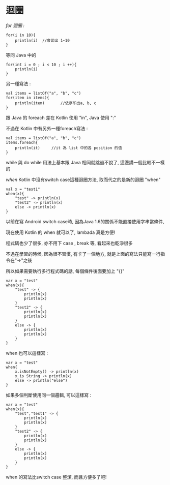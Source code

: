 迴圈
====
*for 迴圈 :*
```
for(i in 10){
	println(i)	//會印出 1~10
}
```
等同 Java 中的
```
for(int i = 0 ; i < 10 ; i ++){
	println(i)
}
```
另一種寫法 :
```
val items = listOf("a", "b", "c")
for(item in items){
	println(item)		//依序印出a, b, c
}
```
跟 Java 的 foreach 差在 Kotlin 使用 "in", Java 使用 ":"

不過在 Kotlin 中有另外一種foreach寫法 :
```
val items = listOf("a", "b", "c")
items.foreach{
	println(it)		//it 為 list 中的各 position 的值
}
```
while 與 do while 用法上基本跟 Java 相同就跳過不說了, 這邊講一個比較不一樣的

*when*
Kotlin 中沒有switch case這種迴圈方法, 取而代之的是新的迴圈 "when"
```
val x = "test1"
when(x){
    "test" -> println(x)
    "test2" -> println(x)
    else -> println(x)
}
```
以前在寫 Android switch case時, 因為Java 1.6的關係不能直接使用字串當條件,

現在使用 Kotlin 的 when 就可以了, lambada 真是方便!

程式碼也少了很多, 亦不用下 case , break 等, 看起來也乾淨很多

不過在學習的時候, 因為很不習慣, 有卡了一個地方, 就是上面的寫法只能寫一行指令在"->"之後

所以如果需要執行多行程式碼的話, 每個條件後面要加上 "{}"
```
var x = "test"
when(x){
    "test" -> {
        println(x)
        println(x)
    }
    "test2" -> {
        println(x)
        println(x)
    }
    else -> {
        println(x)
        println(x)
    }
}
```
when 也可以這樣寫 :
```
var x = "test"
when{
    x.isNotEmpty() -> println(x)
    x is String -> println(x)
    else -> println("else")
}
```
如果多個判斷使用同一個邏輯, 可以這樣寫 :
```
var x = "test"
when(x){
    "test","test1" -> {
        println(x)
        println(x)
    }
    "test2" -> {
        println(x)
        println(x)
    }
    else -> {
        println(x)
        println(x)
    }
}
```
when 的寫法比switch case 整潔, 而且方便多了吧!




